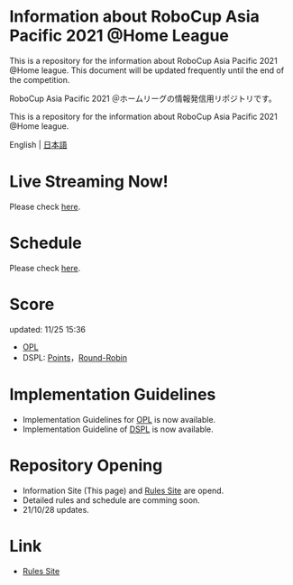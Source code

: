 # Information about RoboCup Asia Pacific 2021 @Home League
This is a repository for the information about RoboCup Asia Pacific 2021 @Home league. This document will be updated frequently until the end of the competition.

RoboCup Asia Pacific 2021 ＠ホームリーグの情報発信用リポジトリです。

This is a repository for the information about RoboCup Asia Pacific 2021 @Home league.

English | [日本語](README.md)

# Live Streaming Now!

Please check [here](https://youtu.be/EgJm-qzpyok).

# Schedule

Please check [here](./Data/schedule.pdf).

# Score
updated: 11/25 15:36
- [OPL](./Score/スコアシート_11251731_OPL.pdf)
- DSPL: [Points](./Score/スコアシート_11251731_DSPL1.pdf)，[Round-Robin](./Score/スコアシート_11251731_DSPL2.pdf)

# Implementation Guidelines

- Implementation Guidelines for [OPL](./Data/opl_en.md) is now available.
- Implementation Guideline of [DSPL](./Data/dspl.md) is now available.

# Repository Opening 

- Information Site (This page) and [Rules Site](https://github.com/RoboCupAtHomeJP/Rule2021) are opend.
- Detailed rules and schedule are comming soon.
- 21/10/28 updates.

# Link
- [Rules Site](https://github.com/RoboCupAtHomeJP/Rule2021)

